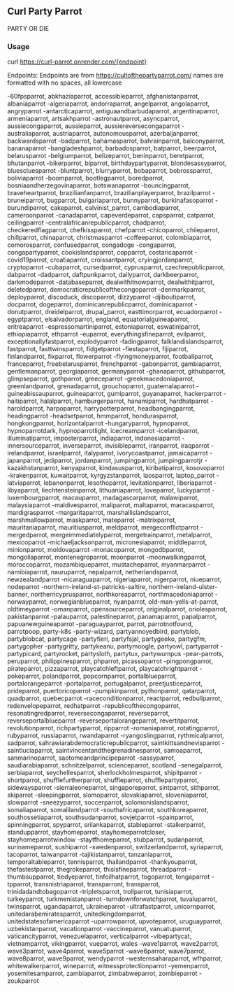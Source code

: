 ## Curl Party Parrot
PARTY OR DIE

### Usage
curl https://curl-parrot.onrender.com/{endpoint}

Endpoints:
Endpoints are from https://cultofthepartyparrot.com/
names are formatted with no spaces, all lowercase

-60fpsparrot, abkhaziaparrot, accessibleparrot, afghanistanparrot, albaniaparrot
-algeriaparrot, andorraparrot, angelparrot, angolaparrot, angryparrot
-antarcticaparrot, antiguaandbarbudaparrot, argentinaparrot, armeniaparrot, artsakhparrot
-astronautparrot, asyncparrot, aussiecongaparrot, aussieparrot, aussiereversecongaparrot
-australiaparrot, austriaparrot, autonomousparrot, azerbaijanparrot, backwardsparrot
-badparrot, bahamasparrot, bahrainparrot, balconyparrot, bananaparrot
-bangladeshparrot, barbadosparrot, batparrot, beerparrot, belarusparrot
-belgiumparrot, belizeparrot, beninparrot, beretparrot, bhutanparrot
-bikerparrot, biparrot, birthdaypartyparrot, blondesassyparrot, bluescluesparrot
-bluntparrot, blurryparrot, bobaparrot, bobrossparrot, boliviaparrot
-boomparrot, bootlegparrot, boredparrot, bosniaandherzegovinaparrot, botswanaparrot
-bouncingparrot, braveheartparrot, brazilianfanparrot, brazilianplayerparrot, brazilparrot
-bruneiparrot, bugparrot, bulgariaparrot, bunnyparrot, burkinafasoparrot
-burundiparrot, cakeparrot, calvinist_parrot, cambodiaparrot, cameroonparrot
-canadaparrot, capeverdeparrot, capsparrot, catparrot, ceilingparrot
-centralafricanrepublicparrot, chadparrot, checkeredflagparrot, chefkissparrot, chefparrot
-chicoparrot, chileparrot, chillparrot, chinaparrot, christmasparrot
-coffeeparrot, colombiaparrot, comorosparrot, confusedparrot, congadoge
-congaparrot, congapartyparrot, cookislandsparrot, copparrot, costaricaparrot
-covid19parrot, croatiaparrot, croissantparrot, cryingjordanparrot, cryptoparrot
-cubaparrot, cursedparrot, cyprusparrot, czechrepublicparrot, dabparrot
-dadparrot, daftpunkparrot, dailyparrot, darkbeerparrot, darkmodeparrot
-databaseparrot, dealwithitnowparrot, dealwithitparrot, deletedparrot, democraticrepublicofthecongoparrot
-denmarkparrot, deployparrot, discoduck, discoparrot, dizzyparrot
-djiboutiparrot, docparrot, dogeparrot, dominicanrepublicparrot, dominicaparrot
-donutparrot, dreidelparrot, drupal_parrot, easttimorparrot, ecuadorparrot
-egyptparrot, elsalvadorparrot, england, equatorialguineaparrot, eritreaparrot
-espressomartiniparrot, estoniaparrot, eswatiniparrot, ethiopiaparrot, ethparrot
-euparrot, everythingsfineparrot, evilparrot, exceptionallyfastparrot, explodyparrot
-fadingparrot, falklandislandsparrot, fastparrot, fasttwinsparrot, fidgetparrot
-fiestaparrot, fijiparrot, finlandparrot, fixparrot, flowerparrot
-flyingmoneyparrot, footballparrot, franceparrot, freebelarusparrot, frenchparrot
-gabonparrot, gambiaparrot, gentlemanparrot, georgiaparrot, germanyparrot
-ghanaparrot, githubparrot, glimpseparrot, gothparrot, greeceparrot
-greekmacedoniaparrot, greenlandparrot, grenadaparrot, grouchoparrot, guatemalaparrot
-guineabissauparrot, guineaparrot, gumiparrot, guyanaparrot, hackerparrot
-haitiparrot, halalparrot, hamburgerparrot, hanamiparrot, hardhatparrot
-haroldparrot, harpoparrot, harrypotterparrot, headbangingparrot, headingparrot
-headsetparrot, hmmparrot, hondurasparrot, hongkongparrot, horizontalparrot
-hungaryparrot, hypnoparrot, hypnoparrotdark, hypnoparrotlight, icecreamparrot
-icelandparrot, illuminatiparrot, imposterparrot, indiaparrot, indonesiaparrot
-innersourceparrot, inverseparrot, invisibleparrot, iranparrot, iraqparrot
-irelandparrot, israelparrot, italyparrot, ivorycoastparrot, jamaicaparrot
-japanparrot, jediparrot, jordanparrot, jumpingparrot, jumpingparrotjr
-kazakhstanparrot, kenyaparrot, kindasusparrot, kiribatiparrot, kosovoparrot
-krakenparrot, kuwaitparrot, kyrgyzstanparrot, laosparrot, laptop_parrot
-latviaparrot, lebanonparrot, lesothoparrot, levitationparrot, liberiaparrot
-libyaparrot, liechtensteinparrot, lithuaniaparrot, loveparrot, luckyparrot
-luxembourgparrot, macauparrot, madagascarparrot, malawiparrot, malaysiaparrot
-maldivesparrot, maliparrot, maltaparrot, maracasparrot, mardigrasparrot
-margaritaparrot, marshallislandsparrot, marshmallowparrot, maskparrot, mateparrot
-matrixparrot, mauritaniaparrot, mauritiusparrot, meldparrot, mergeconflictparrot
-mergedparrot, mergeimmediatelyparrot, mergetrainparrot, metalparrot, mexicoparrot
-michaeljacksonparrot, micronesiaparrot, middleparrot, minionparrot, moldovaparrot
-monacoparrot, mongodbparrot, mongoliaparrot, montenegroparrot, moonparrot
-moonwalkingparrot, moroccoparrot, mozambiqueparrot, mustacheparrot, myanmarparrot
-namibiaparrot, nauruparrot, nepalparrot, netherlandsparrot, newzealandparrot
-nicaraguaparrot, nigeriaparrot, nigerparrot, niueparrot, nodeparrot
-northern-ireland-st-patricks-saltire, northern-ireland-ulster-banner, northerncyprusparrot, northkoreaparrot, northmacedoniaparrot
-norwayparrot, norwegianblueparrot, nyanparrot, old-man-yells-at-parrot, oldtimeyparrot
-omanparrot, opensourceparrot, originalparrot, oriolesparrot, pakistanparrot
-palauparrot, palestineparrot, panamaparrot, papalparrot, papuanewguineaparrot
-paraguayparrot, parrot, parrotnotfound, parrotpoop, party-k8s
-party-wizard, partyannoyedbird, partyblob, partyblobcat, partycage
-partyfieri, partyfsjal, partygeeko, partygfm, partygopher
-partygritty, partykeanu, partymoogle, partyowl, partyparrot
-partypicard, partyrocket, partysloth, partytux, partywumpus
-pear-parrots, peruparrot, philippinesparrot, phparrot, picassoparrot
-pingpongparrot, pirateparrot, pizzaparrot, playcatchleftparrot, playcatchrightparrot
-pokeparrot, polandparrot, popcornparrot, portalblueparrot, portalorangeparrot
-portalparrot, portugalparrot, preetjusticeparrot, prideparrot, puertoricoparrot
-pumpkinparrot, pythonparrot, qatarparrot, quadparrot, quebecparrot
-raceconditionparrot, reactparrot, redbullparrot, redenvelopeparrot, redhatparrot
-republicofthecongoparrot, resonatingredparrot, reversecongaparrot, reverseparrot, reverseportalblueparrot
-reverseportalorangeparrot, revertitparrot, revolutionparrot, richpartyparrot, ripparrot
-romaniaparrot, rotatingparrot, rubyparrot, russiaparrot, rwandaparrot
-ryangoslingparrot, rythmicalparrot, sadparrot, sahrawiarabdemocraticrepublicparrot, saintkittsandnevisparrot
-saintluciaparrot, saintvincentandthegrenadinesparrot, samoaparrot, sanmarinoparrot, saotomeandprincipeparrot
-sassyparrot, saudiarabiaparrot, schnitzelparrot, scienceparrot, scotland
-senegalparrot, serbiaparrot, seychellesparrot, sherlockholmesparrot, shipitparrot
-shortparrot, shufflefurtherparrot, shuffleparrot, shufflepartyparrot, sidewaysparrot
-sierraleoneparrot, singaporeparrot, sintparrot, sithparrot, skiparrot
-sleepingparrot, slomoparrot, slovakiaparrot, sloveniaparrot, slowparrot
-sneezyparrot, soccerparrot, solomonislandsparrot, somaliaparrot, somalilandparrot
-southafricaparrot, southkoreaparrot, southossetiaparrot, southsudanparrot, sovjetparrot
-spainparrot, spinningparrot, spyparrot, srilankaparrot, stableparrot
-stalkerparrot, standupparrot, stayhomeparrot, stayhomeparrotcloser, stayhomeparrotwindow
-staytfhomeparrot, stubparrot, sudanparrot, surinameparrot, sushiparrot
-swedenparrot, switzerlandparrot, syriaparrot, tacoparrot, taiwanparrot
-tajikistanparrot, tanzaniaparrot, temporaltableparrot, tennisparrot, thailandparrot
-thankyouparrot, thefastestparrot, thegrokeparrot, thisisfineparrot, threadparrot
-thumbsupparrot, tiedyeparrot, tinfoilhatparrot, togoparrot, tongaparrot
-tpparrot, transnistriaparrot, transparront, transparrot, trinidadandtobagoparrot
-tripletsparrot, trollparrot, tunisiaparrot, turkeyparrot, turkmenistanparrot
-turndownforwatchparrot, tuvaluparrot, twinsparrot, ugandaparrot, ukraineparrot
-ultrafastparrot, unicornparrot, unitedarabemiratesparrot, unitedkingdomparrot, unitedstatesofamericaparrot
-uparrowparrot, upvoteparrot, uruguayparrot, uzbekistanparrot, vacationparrot
-vaccineparrot, vanuatuparrot, vaticancityparrot, venezuelaparrot, verticalparrot
-vibepartycat, vietnamparrot, vikingparrot, vueparrot, wales
-wave1parrot, wave2parrot, wave3parrot, wave4parrot, wave5parrot
-wave6parrot, wave7parrot, wave8parrot, wave9parrot, wendyparrot
-westernsaharaparrot, wfhparrot, whitewalkerparrot, wineparrot, witnessprotectionparrot
-yemenparrot, yosemitesamparrot, zambiaparrot, zimbabweparrot, zombieparrot
-zoukparrot